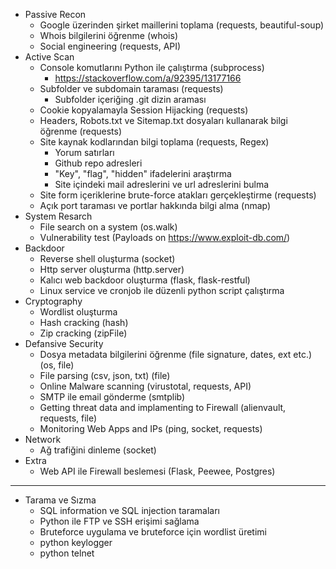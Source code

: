 - Passive Recon
    - Google üzerinden şirket maillerini toplama (requests, beautiful-soup)
    - Whois bilgilerini öğrenme (whois)
    - Social engineering (requests, API)
- Active Scan
    - Console komutlarını Python ile çalıştırma (subprocess)
        - https://stackoverflow.com/a/92395/13177166
    - Subfolder ve subdomain taraması (requests)
        - Subfolder içeriğing .git dizin araması
    - Cookie kopyalamayla Session Hijacking (requests)
    - Headers, Robots.txt ve Sitemap.txt dosyaları kullanarak bilgi öğrenme (requests)
    - Site kaynak kodlarından bilgi toplama (requests, Regex)
        - Yorum satırları
        - Github repo adresleri
        - "Key", "flag", "hidden" ifadelerini araştırma
        - Site içindeki mail adreslerini ve url adreslerini bulma
    - Site form içeriklerine brute-force atakları gerçekleştirme (requests)
    - Açık port taraması ve portlar hakkında bilgi alma (nmap)
- System Resarch
    - File search on a system (os.walk)
    - Vulnerability test (Payloads on https://www.exploit-db.com/)
- Backdoor
    - Reverse shell oluşturma (socket)
    - Http server oluşturma (http.server)
    - Kalıcı web backdoor oluşturma (flask, flask-restful)
    - Linux service ve cronjob ile düzenli python script çalıştırma
- Cryptography
    - Wordlist oluşturma
    - Hash cracking (hash)
    - Zip cracking (zipFile)
- Defansive Security
    - Dosya metadata bilgilerini öğrenme (file signature, dates, ext etc.) (os, file)
    - File parsing (csv, json, txt) (file)
    - Online Malware scanning (virustotal, requests, API)
    - SMTP ile email gönderme (smtplib)
    - Getting threat data and implamenting to Firewall (alienvault, requests, file)
    - Monitoring Web Apps and IPs (ping, socket, requests)
- Network
    - Ağ trafiğini dinleme (socket)
- Extra
    - Web API ile Firewall beslemesi (Flask, Peewee, Postgres)



---

- Tarama ve Sızma
    - SQL information ve SQL injection taramaları
    - Python ile FTP ve SSH erişimi sağlama
    - Bruteforce uygulama ve bruteforce için wordlist üretimi
    - python keylogger
    - python telnet

